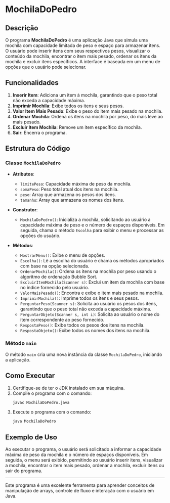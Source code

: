 # MochilaDoPedro

## Descrição

O programa **MochilaDoPedro** é uma aplicação Java que simula uma mochila com capacidade limitada de peso e espaço para armazenar itens. O usuário pode inserir itens com seus respectivos pesos, visualizar o conteúdo da mochila, encontrar o item mais pesado, ordenar os itens da mochila e excluir itens específicos. A interface é baseada em um menu de opções que o usuário pode selecionar.

## Funcionalidades

1. **Inserir Item**: Adiciona um item à mochila, garantindo que o peso total não exceda a capacidade máxima.
2. **Imprimir Mochila**: Exibe todos os itens e seus pesos.
3. **Valor Item Mais Pesado**: Exibe o peso do item mais pesado na mochila.
4. **Ordenar Mochila**: Ordena os itens na mochila por peso, do mais leve ao mais pesado.
5. **Excluir Item Mochila**: Remove um item específico da mochila.
6. **Sair**: Encerra o programa.

## Estrutura do Código

### Classe `MochilaDoPedro`

- **Atributos**:
  - `limitePeso`: Capacidade máxima de peso da mochila.
  - `somaPeso`: Peso total atual dos itens na mochila.
  - `peso`: Array que armazena os pesos dos itens.
  - `tamanho`: Array que armazena os nomes dos itens.

- **Construtor**:
  - `MochilaDoPedro()`: Inicializa a mochila, solicitando ao usuário a capacidade máxima de peso e o número de espaços disponíveis. Em seguida, chama o método `Escolha` para exibir o menu e processar as opções do usuário.

- **Métodos**:
  - `MostrarMenu()`: Exibe o menu de opções.
  - `Escolha()`: Lê a escolha do usuário e chama os métodos apropriados com base na opção selecionada.
  - `OrdenarMochila()`: Ordena os itens na mochila por peso usando o algoritmo de ordenação Bubble Sort.
  - `ExcluirItemMochila(Scanner s)`: Exclui um item da mochila com base no índice fornecido pelo usuário.
  - `ValorMaisPesado()`: Encontra e exibe o item mais pesado na mochila.
  - `ImprimirMochila()`: Imprime todos os itens e seus pesos.
  - `PerguntarPeso(Scanner s)`: Solicita ao usuário os pesos dos itens, garantindo que o peso total não exceda a capacidade máxima.
  - `PerguntarObjeto(Scanner s, int i)`: Solicita ao usuário o nome do item correspondente ao peso fornecido.
  - `RespostaPeso()`: Exibe todos os pesos dos itens na mochila.
  - `RespostaObjeto()`: Exibe todos os nomes dos itens na mochila.

### Método `main`

O método `main` cria uma nova instância da classe `MochilaDoPedro`, iniciando a aplicação.

## Como Executar

1. Certifique-se de ter o JDK instalado em sua máquina.
2. Compile o programa com o comando:
   ```sh
   javac MochilaDoPedro.java
   ```
3. Execute o programa com o comando:
   ```sh
   java MochilaDoPedro
   ```

## Exemplo de Uso

Ao executar o programa, o usuário será solicitado a informar a capacidade máxima de peso da mochila e o número de espaços disponíveis. Em seguida, o menu será exibido, permitindo ao usuário inserir itens, visualizar a mochila, encontrar o item mais pesado, ordenar a mochila, excluir itens ou sair do programa.

---

Este programa é uma excelente ferramenta para aprender conceitos de manipulação de arrays, controle de fluxo e interação com o usuário em Java.
